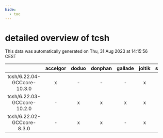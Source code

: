 ```yaml
---
hide:
  - toc
---
```


detailed overview of tcsh
=========================


This data was automatically generated on Thu, 31 Aug 2023 at 14:15:56 CEST  

| |accelgor|doduo|donphan|gallade|joltik|skitty|swalot|victini|
| :---: | :---: | :---: | :---: | :---: | :---: | :---: | :---: | :---: |
|tcsh/6.22.04-GCCcore-10.3.0|x|-|-|-|x|-|-|-|
|tcsh/6.22.03-GCCcore-10.2.0|-|x|x|x|x|x|x|x|
|tcsh/6.22.02-GCCcore-8.3.0|-|x|x|-|x|x|x|x|
